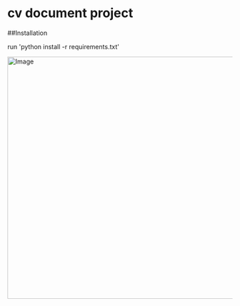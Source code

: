 # cv document project

##Installation

run 'python install -r requirements.txt'

<img width="541" height="543" alt="Image" src="https://github.com/user-attachments/assets/5c84978f-a1ac-4e47-b09c-e45a51079bf3" />
